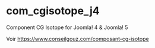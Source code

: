 # com_cgisotope_j4
 Component CG Isotope for Joomla! 4 & Joomla! 5

Voir https://www.conseilgouz.com/composant-cg-isotope
